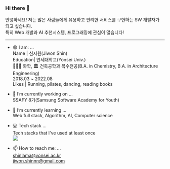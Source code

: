 ### Hi there 👋
안녕하세요! 저는 많은 사람들에게 유용하고 편리한 서비스를 구현하는 SW 개발자가 되고  싶습니다.  
특히 Web 개발과 AI 추천시스템, 프로그래밍에 관심이 많습니다!  

---
- 😄 I am: ...  
Name | 신지원(Jiwon Shin)  
Education| 연세대학교(Yonsei Univ.)  
👩🏻‍🔬 화학, 🏛 건축공학과 복수전공(B.A. in Chemistry, B.A. in Architecture Engineering)  
2018.03 ~ 2022.08  
Likes | Running, pilates, dancing, reading books  
  
- 🔭 I’m currently working on ...  
SSAFY 8기(Samsung Software Academy for Youth)  
  
- 🌱 I’m currently learning ...  
Web full stack, Algorithm, AI, Computer science  

- 💻 Tech stack ...  
Tech stacks that I've used at least once  
<img src="https://img.shields.io/badge/Python-3766AB?style=flat-square&logo=Python&logoColor=white"/></a>  
  

- 📫 How to reach me: ...  
shinlama@yonsei.ac.kr  
jiwon.shinnn@gmail.com  
